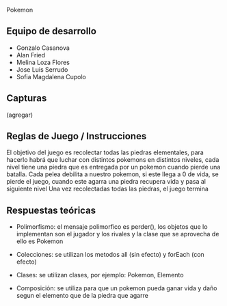 Pokemon

## Equipo de desarrollo

- Gonzalo Casanova
- Alan Fried
- Melina Loza Flores
- Jose Luis Serrudo
- Sofia Magdalena Cupolo

## Capturas

(agregar)

## Reglas de Juego / Instrucciones

El objetivo del juego es recolectar todas las piedras elementales, para hacerlo
habrá que luchar con distintos pokemons en distintos niveles, cada nivel tiene una piedra que es entregada
por un pokemon cuando pierde una batalla.
Cada pelea debilita a nuestro pokemon, si este llega a 0 de vida, se pierde el juego, cuando este
agarra una piedra recupera vida y pasa al siguiente nivel
Una vez recolectadas todas las piedras, el juego termina

## Respuestas teóricas

- Polimorfismo: el mensaje polimorfico es perder(), los objetos que lo implementan son el jugador y los rivales
 y la clase que se aprovecha de ello es Pokemon
 
- Colecciones: se utilizan los metodos all (sin efecto) y forEach (con efecto)
 
- Clases: se utilizan clases, por ejemplo: Pokemon, Elemento
 
- Composición: se utiliza para que un pokemon pueda ganar vida y daño segun el elemento que de la piedra que agarre

